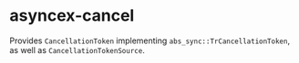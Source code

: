 # asyncex-cancel

Provides `CancellationToken` implementing `abs_sync::TrCancellationToken`, as well as `CancellationTokenSource`.
